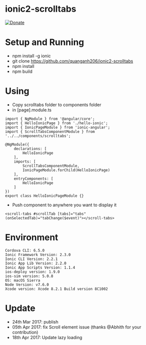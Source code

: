 # ionic2-scrolltabs

[![Donate](https://www.paypalobjects.com/en_US/i/btn/btn_donate_LG.gif)](https://www.paypal.com/cgi-bin/webscr?cmd=_donations&business=quanganh%40aiti%2ecom%2evn&lc=VN&item_name=Ionic2%20Calendar&item_number=ionic2calendar&no_note=0&currency_code=USD&bn=PP%2dDonationsBF%3abtn_donateCC_LG%2egif%3aNonHostedGuest)

# Setup and Running 
- npm install -g ionic
- git clone https://github.com/quanganh206/ionic2-scrolltabs
- npm install 
- npm build

# Using 
- Copy scrolltabs folder to components folder
- in [page].module.ts

```
import { NgModule } from '@angular/core';
import { HelloIonicPage } from './hello-ionic';
import { IonicPageModule } from 'ionic-angular';
import { ScrollTabsComponentModule } from '../../components/scrolltabs';

@NgModule({
	declarations: [
		HelloIonicPage
	],
	imports: [
        ScrollTabsComponentModule,
		IonicPageModule.forChild(HelloIonicPage)
	],
	entryComponents: [
		HelloIonicPage
	]
})
export class HelloIonicPageModule {}
```

- Push component to anywhere you want to display it

```
<scroll-tabs #scrollTab [tabs]="tabs" (onSelectedTab)="tabChange($event)"></scroll-tabs>
```

# Environment 
```
Cordova CLI: 6.5.0 
Ionic Framework Version: 2.3.0
Ionic CLI Version: 2.2.1
Ionic App Lib Version: 2.2.0
Ionic App Scripts Version: 1.1.4
ios-deploy version: 1.9.0 
ios-sim version: 5.0.8 
OS: macOS Sierra
Node Version: v7.6.0
Xcode version: Xcode 8.2.1 Build version 8C1002
```

# Update 
- 24th Mar 2017: publish
- 05th Apr 2017: fix Scroll element issue (thanks @Abhith for your contribution)
- 18th Apr 2017: Update lazy loading